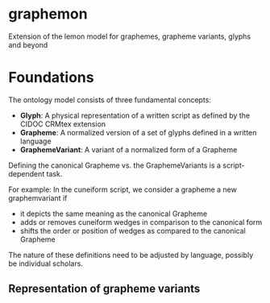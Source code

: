 # graphemon
Extension of the lemon model for graphemes, grapheme variants, glyphs and beyond

# Foundations

The ontology model consists of three fundamental concepts:
* **Glyph**: A physical representation of a written script as defined by the CIDOC CRMtex extension
* **Grapheme**: A normalized version of a set of glyphs defined in a written language
* **GraphemeVariant**: A variant of a normalized form of a Grapheme

Defining the canonical Grapheme vs. the GraphemeVariants is a script-dependent task.

For example: In the cuneiform script, we consider a grapheme a new graphemvariant if
* it depicts the same meaning as the canonical Grapheme
* adds or removes cuneiform wedges in comparison to the canonical form
* shifts the order or position of wedges as compared to the canonical Grapheme

The nature of these definitions need to be adjusted by language, possibly be individual scholars.

## Representation of grapheme variants


